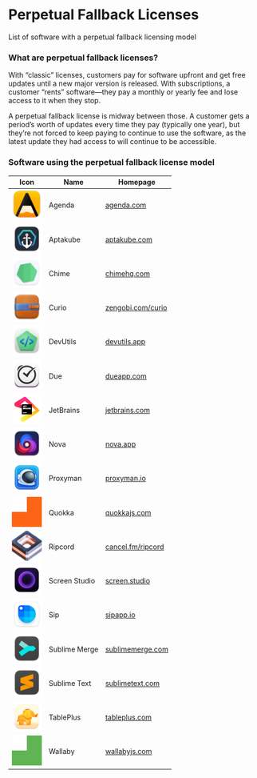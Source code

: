 # Perpetual Fallback Licenses

List of software with a perpetual fallback licensing model

### What are perpetual fallback licenses?

With “classic” licenses, customers pay for software upfront and get free updates until a new major version is released. With subscriptions, a customer “rents” software—they pay a monthly or yearly fee and lose access to it when they stop.

A perpetual fallback license is midway between those. A customer gets a period’s worth of updates every time they pay (typically one year), but they’re not forced to keep paying to continue to use the software, as the latest update they had access to will continue to be accessible.

### Software using the perpetual fallback license model

| Icon | Name | Homepage |
| ---- | ---- | -------- |
| <img src='./icons/Agenda.png' width='60' alt='Agenda icon'> | Agenda | [agenda.com](https://agenda.com/) |
| <img src='./icons/Aptakube.png' width='60' alt='Aptakube icon'> | Aptakube | [aptakube.com](https://aptakube.com/) |
| <img src='./icons/Chime.png' width='60' alt='Chime icon'> | Chime | [chimehq.com](https://chimehq.com/) |
| <img src='./icons/Curio.png' width='60' alt='Curio icon'> | Curio | [zengobi.com/curio](https://zengobi.com/curio/) |
| <img src='./icons/DevUtils.png' width='60' alt='DevUtils icon'> | DevUtils | [devutils.app](https://devutils.app/) |
| <img src='./icons/Due.png' width='60' alt='Due icon'> | Due | [dueapp.com](https://dueapp.com/) |
| <img src='./icons/JetBrains.png' width='60' alt='JetBrains icon'> | JetBrains | [jetbrains.com](https://jetbrains.com/) |
| <img src='./icons/Nova.png' width='60' alt='Nova icon'> | Nova | [nova.app](https://nova.app/) |
| <img src='./icons/Proxyman.png' width='60' alt='Proxyman icon'> | Proxyman | [proxyman.io](https://proxyman.io/) |
| <img src='./icons/Quokka.png' width='60' alt='Quokka icon'> | Quokka | [quokkajs.com](https://quokkajs.com/) |
| <img src='./icons/Ripcord.png' width='60' alt='Ripcord icon'> | Ripcord | [cancel.fm/ripcord](https://cancel.fm/ripcord/) |
| <img src='./icons/Screen Studio.png' width='60' alt='Screen Studio icon'> | Screen Studio | [screen.studio](https://screen.studio/) |
| <img src='./icons/Sip.png' width='60' alt='Sip icon'> | Sip | [sipapp.io](https://sipapp.io/) |
| <img src='./icons/Sublime Merge.png' width='60' alt='Sublime Merge icon'> | Sublime Merge | [sublimemerge.com](https://sublimemerge.com/) |
| <img src='./icons/Sublime Text.png' width='60' alt='Sublime Text icon'> | Sublime Text | [sublimetext.com](https://sublimetext.com/) |
| <img src='./icons/TablePlus.png' width='60' alt='TablePlus icon'> | TablePlus | [tableplus.com](https://tableplus.com/) |
| <img src='./icons/Wallaby.png' width='60' alt='Wallaby icon'> | Wallaby | [wallabyjs.com](https://wallabyjs.com/) |
